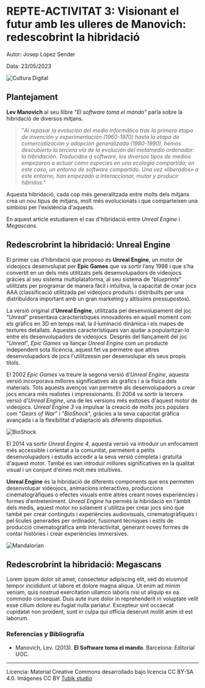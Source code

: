 # REPTE-ACTIVITAT 3: Visionant el futur amb les ulleres de Manovich: redescobrint la hibridació 




Autor: Josep López Sender


Data: 23/05/2023

![Cultura Digital](https://cdn2.unrealengine.com/09-animate-in-context-1920x1080-4b1ce63db43b.jpg?resize=1&w=1064)



## Plantejament


**Lev Manovich** al seu llibre *"El software toma el mando"* parla sobre la hibridació de diversos mitjans.

> "*Al repasar la evolución del medio informático tras la primera etapa
> de invención y experimentación (1960-1970) hasta la etapa de
> comercialización y adopción generalizada (1980-1990), hemos
> descubierto la tercera vía de la evolución del metamedio ordenador: la
> hibridación. Traducidos a software, los diversos tipos de medios
> empezaron a actuar como especies en una ecología compartida; en este
> caso, un entorno de software compartido. Una vez «liberados» a este
> entorno, han empezado a interaccionar, mutar y producir híbridos."*

Aquesta hibridació, cada cop més generalitzada entre molts dels mitjans crea un nou tipus de mitjans, molt més evolucionats i que comparteixen una simbiosi per l'existència d'aquests.

En aquest article estudiarem el cas d'hibridació entre *Unreal Engine* i *Megascans*.


## Redescrobrint la hibridació: Unreal Engine 

El primer cas d’hibridació que proposo és **Unreal Engine**, un motor de videojocs desenvolupat per **Epic Games** que va sortir l’any 1998 i que s’ha convertit en un dels més utilitzats pels desenvolupadors de videojocs gràcies al seu sistema multiplataforma, al seu sistema de “*blueprints*” utilitzats per programar de manera fàcil i intuïtiva, la capacitat de crear jocs AAA (classificació utilitzada pel videojocs produïts i distribuïts per una distribuïdora important amb un gran marketing y altíssims pressupostos).

La versió original d’**Unreal Engine**, utilitzada pel desenvolupament del joc “*Unreal*” presentava característiques innovadores en aquell moment com els gràfics en 3D en temps real, la il·luminació dinàmica i els mapes de textures detallats. Aquestes característiques van ajudar a popularitzar-lo entre els desenvolupadors de videojocs. Després del llançament del joc "*Unreal*", *Epic Games* va llançar *Unreal Engine* com un producte independent sota llicència, aquest fet va permetre que altres desenvolupadors de jocs l'utilitzessin per desenvolupar els seus propis títols.

El 2002 *Epic Games* va treure la segona versió d'*Unreal Engine*, aquesta versió incorporava millores significatives als gràfics i a la física dels materials. Tots aquests avenços van permetre als desenvolupadors a crear jocs encara més realistes i impressionants. El 2004 va sortir la tercera versió d'*Unreal Engine*, una de les versions més exitoses d'aquest motor de videojocs. *Unreal Engine 3* va impulsar la creació de molts jocs populars com "*Gears of War*" i "*BioShock*", gràcies a la seva capacitat gràfica avançada i a la flexibilitat d'adaptació als diferents dispositius.

![BioShock](https://upload.wikimedia.org/wikipedia/en/6/6d/BioShock_cover.jpg)

El 2014 va sortir *Unreal Engine 4*, aquesta versió va introduir un enfocament més accessible i orientat a la comunitat, permetent a petits desenvolupadors i estudis accedir a la seva versió completa i gratuïta d'aquest motor. També es van introduir millores significatives en la qualitat visual i un conjunt d'eines molt més intuïtives.

**Unreal Engine** és la hibridació de diferents components que ens permeten desenvolupar videojocs, animacions interactives, produccions cinematogràfiques o efectes visuals entre altres creant noves experiències i formes d'entreteniment. *Unreal Engine* ha permès la hibridació en l'àmbit dels medis, aquest motor no solament s'utilitza per crear jocs sinó que també per crear continguts i experiències audiovisuals, cinematogràfiques i pel·lícules generades per ordinador, fusionant tècniques i estils de producció cinematogràfica amb interactivitat, generant noves formes de contar històries i crear experiències immersives.

![Mandalorian](https://cdn2.unrealengine.com/Unreal+Engine%2Fblog%2Fforging-new-paths-for-filmmakers-on-the-mandalorian%2FMandalorian_HUC-003903_R.pip-1920x1280-68ee5202c6c393fe4cbaebb6c19d9e894d74b0e7.jpg)

## Redescrobrint la hibridació: Megascans

Lorem ipsum dolor sit amet, consectetur adipiscing elit, sed do eiusmod tempor incididunt ut labore et dolore magna aliqua. Ut enim ad minim veniam, quis nostrud exercitation ullamco laboris nisi ut aliquip ex ea commodo consequat. Duis aute irure dolor in reprehenderit in voluptate velit esse cillum dolore eu fugiat nulla pariatur. Excepteur sint occaecat cupidatat non proident, sunt in culpa qui officia deserunt mollit anim id est laborum.


### Referencias y Bibliografía

* Manovich, Lev. (2013). **El Software toma el mando**. Barcelona: Editorial UOC. 


----

Licencia: Material Creative Commons desarrollado bajo licencia CC BY-SA 4.0. Imágenes CC BY [Tubik studio](https://blog.tubikstudio.com/how-to-create-original-flat-illustrations-designers-tips/) 

